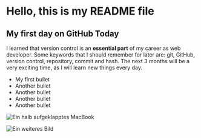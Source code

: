 # Hello, this is my README file

## My first day on GitHub Today

I learned that version control is an **essential part** of my career as web developer. Some keywords that I should remember for later are: git, GitHub, version control, repository, commit and hash. The next 3 months will be a very exciting time, as I will learn new things every day.

- My first bullet
- Another bullet
- Another bullet
- Another bullet
- Another bullet

![Ein halb aufgeklapptes MacBook](https://user-images.githubusercontent.com/4458383/196183954-008492fc-dd34-405b-a0a9-4e014f10a978.jpg)

![Ein weiteres Bild](https://images.unsplash.com/photo-1461749280684-dccba630e2f6?ixlib=rb-1.2.1&ixid=MnwxMjA3fDB8MHxwaG90by1wYWdlfHx8fGVufDB8fHx8&auto=format&fit=crop&w=2069&q=80)
